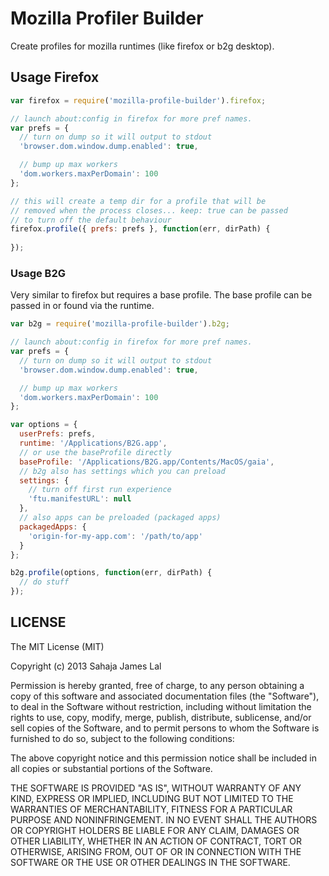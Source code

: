 # Mozilla Profiler Builder

Create profiles for mozilla runtimes (like firefox or b2g
desktop).


## Usage Firefox

``` js
var firefox = require('mozilla-profile-builder').firefox;

// launch about:config in firefox for more pref names.
var prefs = {
  // turn on dump so it will output to stdout
  'browser.dom.window.dump.enabled': true,

  // bump up max workers
  'dom.workers.maxPerDomain': 100
};

// this will create a temp dir for a profile that will be
// removed when the process closes... keep: true can be passed
// to turn off the default behaviour
firefox.profile({ prefs: prefs }, function(err, dirPath) {
  
});

```

### Usage B2G

Very similar to firefox but requires a base profile.
The base profile can be passed in or found via the runtime.

``` js
var b2g = require('mozilla-profile-builder').b2g;

// launch about:config in firefox for more pref names.
var prefs = {
  // turn on dump so it will output to stdout
  'browser.dom.window.dump.enabled': true,

  // bump up max workers
  'dom.workers.maxPerDomain': 100
};

var options = {
  userPrefs: prefs,
  runtime: '/Applications/B2G.app',
  // or use the baseProfile directly
  baseProfile: '/Applications/B2G.app/Contents/MacOS/gaia',
  // b2g also has settings which you can preload
  settings: {
    // turn off first run experience
    'ftu.manifestURL': null
  },
  // also apps can be preloaded (packaged apps)
  packagedApps: {
    'origin-for-my-app.com': '/path/to/app'
  }
};

b2g.profile(options, function(err, dirPath) {
  // do stuff
});

```



## LICENSE

The MIT License (MIT)

Copyright (c) 2013 Sahaja James Lal

Permission is hereby granted, free of charge, to any person obtaining a copy
of this software and associated documentation files (the "Software"), to deal
in the Software without restriction, including without limitation the rights
to use, copy, modify, merge, publish, distribute, sublicense, and/or sell
copies of the Software, and to permit persons to whom the Software is
furnished to do so, subject to the following conditions:

The above copyright notice and this permission notice shall be included in
all copies or substantial portions of the Software.

THE SOFTWARE IS PROVIDED "AS IS", WITHOUT WARRANTY OF ANY KIND, EXPRESS OR
IMPLIED, INCLUDING BUT NOT LIMITED TO THE WARRANTIES OF MERCHANTABILITY,
FITNESS FOR A PARTICULAR PURPOSE AND NONINFRINGEMENT. IN NO EVENT SHALL THE
AUTHORS OR COPYRIGHT HOLDERS BE LIABLE FOR ANY CLAIM, DAMAGES OR OTHER
LIABILITY, WHETHER IN AN ACTION OF CONTRACT, TORT OR OTHERWISE, ARISING FROM,
OUT OF OR IN CONNECTION WITH THE SOFTWARE OR THE USE OR OTHER DEALINGS IN
THE SOFTWARE.
